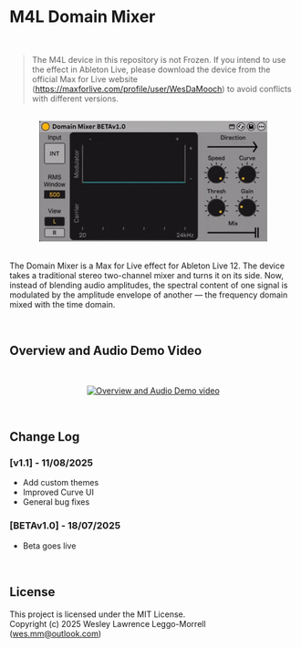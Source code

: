# M4L Domain Mixer

<br>

> The M4L device in this repository is not Frozen. If you intend to use the effect in Ableton Live, please download the device from the official Max for Live website (https://maxforlive.com/profile/user/WesDaMooch) to avoid conflicts with different versions.

<br>
<div align="center">
  <img src="media/dm_cover.gif" alt="Domain Mixer GIF" />
</div>
<br>

The Domain Mixer is a Max for Live effect for Ableton Live 12. The device takes a traditional stereo two-channel mixer and turns it on its side. Now, instead of blending audio amplitudes, the spectral content of one signal is modulated by the amplitude envelope of another — the frequency domain mixed with the time domain.

<br>

## Overview and Audio Demo Video

<br>
<div align="center">
  
  [![Overview and Audio Demo video](https://img.youtube.com/vi/qCg9_bWKam0/maxresdefault.jpg)](https://www.youtube.com/watch?v=qCg9_bWKam0&ab_channel=WesDaMooch)
  
</div>
<br>

## Change Log
### [v1.1] - 11/08/2025
- Add custom themes
- Improved Curve UI
- General bug fixes

### [BETAv1.0] - 18/07/2025
- Beta goes live

<br>

## License
This project is licensed under the MIT License.  
Copyright (c) 2025 Wesley Lawrence Leggo-Morrell (wes.mm@outlook.com)
